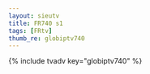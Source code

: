 ```yaml
--- 
layout: sieutv
title: FR740 s1
tags: [FRtv]
thumb_re: globiptv740
---
```

{% include tvadv key="globiptv740" %} 
